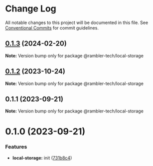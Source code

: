 # Change Log

All notable changes to this project will be documented in this file.
See [Conventional Commits](https://conventionalcommits.org) for commit guidelines.

## [0.1.3](https://github.com/rambler-digital-solutions/rambler-common/compare/@rambler-tech/local-storage@0.1.2...@rambler-tech/local-storage@0.1.3) (2024-02-20)

**Note:** Version bump only for package @rambler-tech/local-storage

## [0.1.2](https://github.com/rambler-digital-solutions/rambler-common/compare/@rambler-tech/local-storage@0.1.1...@rambler-tech/local-storage@0.1.2) (2023-10-24)

**Note:** Version bump only for package @rambler-tech/local-storage

## 0.1.1 (2023-09-21)

**Note:** Version bump only for package @rambler-tech/local-storage

# 0.1.0 (2023-09-21)

### Features

- **local-storage:** init ([731b8c4](https://github.com/rambler-digital-solutions/rambler-common/commit/731b8c46abac428bcce5bb75f91db7b5b25f9911))
